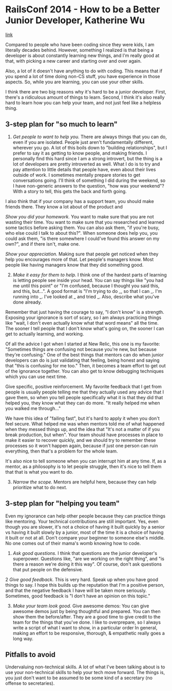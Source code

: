 # RailsConf 2014 - How to be a Better Junior Developer, Katherine Wu
[link](https://www.youtube.com/watch?v=GJW46x27W1w)

Compared to people who have been coding since they were kids, I am literally decades behind. However, something I realized is that being a developer is about constantly learning new things, and I'm really good at that, with picking a new career and starting over and over again.

Also, a lot of it doesn't have anything to do with coding. This means that if you spend a lot of time doing non-CS stuff, you have experience in those aspects. So, while you are learning, you can use your other skills.

I think there are two big reasons why it's hard to be a junior developer. First, there's a ridiculous amount of things to learn. Second, I think it's also really hard to learn how you can help your team, and not just feel like a helpless thing.


## 3-step plan for "so much to learn"

1. *Get people to want to help you.* There are always things that you can do, even if you are isolated. People just aren't fundamentally different, wherever you go. A lot of this boils down to "building relationships", but I prefer to say it as getting to know people, and making friends. I personally find this hard since I am a strong introvert, but the thing is a lot of developers are pretty introverted as well. What I do is to try and pay attention to little details that people have, even about their lives outside of work. I sometimes mentally prepare stories to get conversations going. I'll think of something I did during the weekend, so I have non-generic answers to the question, "how was your weekend"? With a story to tell, this gets the back and forth going.

I also think that if your company has a support team, you should make friends there. They know a lot about of the product and

*Show you did your homework.* You want to make sure that you are not wasting their time. You want to make sure that you researched and learned some tactics before asking them. You can also ask them, "if you're busy, who else could I talk to about this?". When someone does help you, you could ask them, "is there somewhere I could've found this answer on my own?", and if there isn't, make one.

*Show your appreciation.* Making sure that people get noticed when they help you encourages more of that. Let people's managers know. Most people like having managers know that they did something good.

2. *Make it easy for them to help.* I think one of the hardest parts of learning is letting people see inside your head. You can say things like "you had me until this point" or "I'm confused, because I thought you said this, and this, but...". A good format is "I'm trying to do \_, so that I can \_. I'm running into \_. I've looked at \_ and tried \_. Also, describe what you've done already.

Remember that just having the courage to say, "I don't know" is a strength. Exposing your ignorance is sort of scary, so I am always practicing things like "wait, I don't even actually know what that word means" all the time. The sooner I tell people that I don't know what's going on, the sooner I can get to actually learning, and working.

Of all the advice I got when I started at New Relic, this one is my favorite: "Sometimes things are confusing not because you're new, but because they're confusing." One of the best things that mentors can do when junior developers can do is just validating that feeling, being honest and saying that "this is confusing for me too." Then, it becomes a team effort to get out of the ignorance together. You can also get to know debugging techniques which you can use next time.

Give specific, positive reinforcement. My favorite feedback that I get from people is usually people telling me that they actually used any advice that I gave them, so when you tell people specifically what it is that they did that helped you, they know what they can do more. "It really helped me when you walked me through..."

We have this idea of "failing fast", but it's hard to apply it when you don't feel secure. What helped me was when mentors told me of what happened when they messed things up, and the idea that "It's not a matter of if you break production, but when". Your team should have processes in place to make it easier to recover quickly, and we should try to remember these processes so it won't happen again, because if just one person can ruin everything, then that's a problem for the whole team.

It's also nice to tell someone when you can interrupt him at any time. If, as a mentor, as a philosophy is to let people struggle, then it's nice to tell them that that is what you want to do.

3. *Narrow the scope.* Mentors are helpful here, because they can help prioritize what to do next.

## 3-step plan for "helping you team"

Even my ignorance can help other people because they can practice things like mentoring. Your technical contributions are still important. Yes, even though you are slower, it's not a choice of having it built quickly by a senior vs having it built slowly by a junior, most of the time it is a choice of having it built or not at all. Don't compare your beginner to someone else's middle. No one comes out of their mama's womb knowing how to code.

1. *Ask good questions.* I think that questions are the junior developer's superpower. Questions like, "are we working on the right thing", and "is there a reason we're doing it this way". Of course, don't ask questions that put people on the defensive.

2 *Give good feedback.* This is very hard. Speak up when you have good things to say. I hope this builds up the reputation that I'm a positive person, and that the negative feedback I have will be taken more seriously. Sometimes, good feedback is "I don't have an opinion on this topic."

3. *Make your team look good.* Give awesome demos: You can give awesome demos just by being thoughtful and prepared. You can then show them the before/after. They are a good time to give credit to the team for the things that you've done. I like to overprepare, so I always write a script of what I want to show, in a particular order In general, making an effort to be responsive, thorough, & empathetic really goes a long way.

## Pitfalls to avoid

Undervaluing non-technical skills. A lot of what I've been talking about is to use your non-technical skills to help your tech move forward. The things is, you just don't want to be assumed to be some kind of a secretary (no offense to secretaries).

